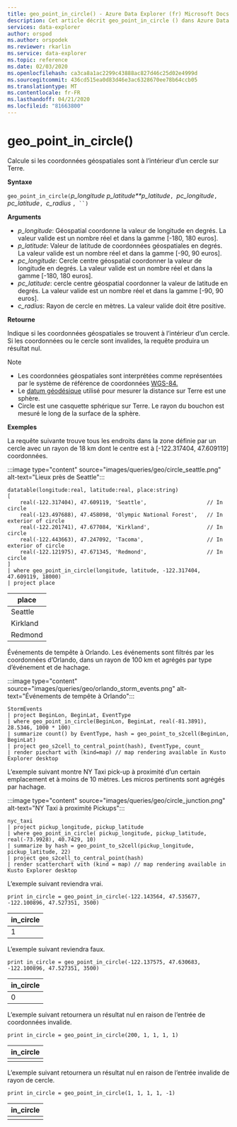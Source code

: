 ```yaml
---
title: geo_point_in_circle() - Azure Data Explorer (fr) Microsoft Docs
description: Cet article décrit geo_point_in_circle () dans Azure Data Explorer.
services: data-explorer
author: orspod
ms.author: orspodek
ms.reviewer: rkarlin
ms.service: data-explorer
ms.topic: reference
ms.date: 02/03/2020
ms.openlocfilehash: ca3ca8a1ac2299c43888ac827d46c25d02e4999d
ms.sourcegitcommit: 436cd515ea0d83d46e3ac6328670ee78b64ccb05
ms.translationtype: MT
ms.contentlocale: fr-FR
ms.lasthandoff: 04/21/2020
ms.locfileid: "81663800"
---
```

# <a name="geo_point_in_circle"></a>geo_point_in_circle()

Calcule si les coordonnées géospatiales sont à l’intérieur d’un cercle sur Terre.

**Syntaxe**

`geo_point_in_circle(`*p_longitude p_latitude**p_latitude*`, `*pc_longitude*`, `*pc_latitude*`, `*c_radius* `, ``)`

**Arguments**

* *p_longitude*: Géospatial coordonne la valeur de longitude en degrés. La valeur valide est un nombre réel et dans la gamme [-180, 180 euros].
* *p_latitude*: Valeur de latitude de coordonnées géospatiales en degrés. La valeur valide est un nombre réel et dans la gamme [-90, 90 euros].
* *pc_longitude*: Cercle centre géospatial coordonner la valeur de longitude en degrés. La valeur valide est un nombre réel et dans la gamme [-180, 180 euros].
* *pc_latitude*: cercle centre géospatial coordonner la valeur de latitude en degrés. La valeur valide est un nombre réel et dans la gamme [-90, 90 euros].
* *c_radius*: Rayon de cercle en mètres. La valeur valide doit être positive.

**Retourne**

Indique si les coordonnées géospatiales se trouvent à l’intérieur d’un cercle. Si les coordonnées ou le cercle sont invalides, la requête produira un résultat nul.

> [!NOTE]
>* Les coordonnées géospatiales sont interprétées comme représentées par le système de référence de coordonnées [WGS-84.](https://earth-info.nga.mil/GandG/update/index.php?action=home)
>* Le [datum géodésique](https://en.wikipedia.org/wiki/Geodetic_datum) utilisé pour mesurer la distance sur Terre est une sphère.
>* Circle est une casquette sphérique sur Terre. Le rayon du bouchon est mesuré le long de la surface de la sphère.

**Exemples**

La requête suivante trouve tous les endroits dans la zone définie par un cercle avec un rayon de 18 km dont le centre est à [-122.317404, 47.609119] coordonnées.

:::image type="content" source="images/queries/geo/circle_seattle.png" alt-text="Lieux près de Seattle":::

```kusto
datatable(longitude:real, latitude:real, place:string)
[
    real(-122.317404), 47.609119, 'Seattle',                   // In circle 
    real(-123.497688), 47.458098, 'Olympic National Forest',   // In exterior of circle  
    real(-122.201741), 47.677084, 'Kirkland',                  // In circle
    real(-122.443663), 47.247092, 'Tacoma',                    // In exterior of circle
    real(-122.121975), 47.671345, 'Redmond',                   // In circle
]
| where geo_point_in_circle(longitude, latitude, -122.317404, 47.609119, 18000)
| project place
```

|place|
|---|
|Seattle|
|Kirkland|
|Redmond|

Événements de tempête à Orlando. Les événements sont filtrés par les coordonnées d’Orlando, dans un rayon de 100 km et agrégés par type d’événement et de hachage.

:::image type="content" source="images/queries/geo/orlando_storm_events.png" alt-text="Événements de tempête à Orlando":::

```kusto
StormEvents
| project BeginLon, BeginLat, EventType
| where geo_point_in_circle(BeginLon, BeginLat, real(-81.3891), 28.5346, 1000 * 100)
| summarize count() by EventType, hash = geo_point_to_s2cell(BeginLon, BeginLat)
| project geo_s2cell_to_central_point(hash), EventType, count_
| render piechart with (kind=map) // map rendering available in Kusto Explorer desktop
```

L’exemple suivant montre NY Taxi pick-up à proximité d’un certain emplacement et à moins de 10 mètres. Les micros pertinents sont agrégés par hachage.

:::image type="content" source="images/queries/geo/circle_junction.png" alt-text="NY Taxi à proximité Pickups":::

```kusto
nyc_taxi
| project pickup_longitude, pickup_latitude
| where geo_point_in_circle( pickup_longitude, pickup_latitude, real(-73.9928), 40.7429, 10)
| summarize by hash = geo_point_to_s2cell(pickup_longitude, pickup_latitude, 22)
| project geo_s2cell_to_central_point(hash)
| render scatterchart with (kind = map) // map rendering available in Kusto Explorer desktop
```

L’exemple suivant reviendra vrai.
```kusto
print in_circle = geo_point_in_circle(-122.143564, 47.535677, -122.100896, 47.527351, 3500)
```

|in_circle|
|---|
|1|

L’exemple suivant reviendra faux.
```kusto
print in_circle = geo_point_in_circle(-122.137575, 47.630683, -122.100896, 47.527351, 3500)
```

|in_circle|
|---|
|0|

L’exemple suivant retournera un résultat nul en raison de l’entrée de coordonnées invalide.
```kusto
print in_circle = geo_point_in_circle(200, 1, 1, 1, 1)
```

|in_circle|
|---|
||

L’exemple suivant retournera un résultat nul en raison de l’entrée invalide de rayon de cercle.
```kusto
print in_circle = geo_point_in_circle(1, 1, 1, 1, -1)
```

|in_circle|
|---|
||